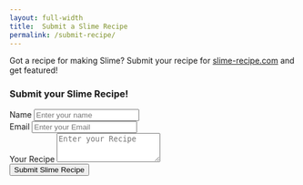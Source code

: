 ```yaml
---
layout: full-width
title:  Submit a Slime Recipe
permalink: /submit-recipe/
---
```


<p class="mb-3">Got a recipe for making Slime? Submit your recipe for <a href="/">slime-recipe.com</a> and get featured!</a>

<h3>Submit your Slime Recipe!</h3>
<form name="submit-recipe" method="POST" netlify action="/thank-you-recipe/">
  <div class="form-group">
    <label for="name">Name</label>
    <input type="text" class="form-control" id="name" aria-describedby="nameHelp" placeholder="Enter your name">
  </div>
    <div class="form-group">
    <label for="name">Email</label>
    <input type="email" class="form-control" id="email" aria-describedby="emailHelp" placeholder="Enter your Email">
  </div>
  <div class="form-group">
    <label for="exampleTextarea">Your Recipe</label>
    <textarea class="form-control" id="recipe" rows="3" placeholder="Enter your Recipe"></textarea>
  </div>
  <button type="submit" class="btn btn-primary">Submit Slime Recipe</button>
</form>

